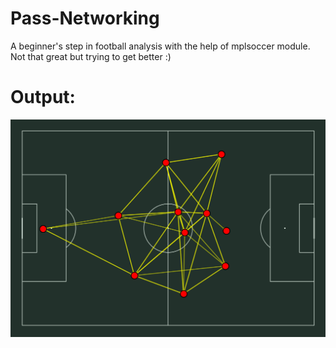 # Pass-Networking
A beginner's step in football analysis with the help of mplsoccer module. Not that great but trying to get better :)

# Output:
![pass_networks1](/pass_networks1.png)
